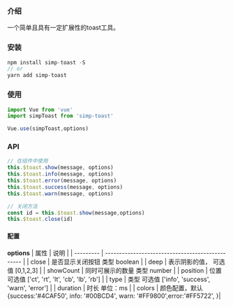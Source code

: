 ### 介绍

一个简单且具有一定扩展性的toast工具。

### 安装

```javascript
npm install simp-toast -S
// or
yarn add simp-toast
```

### 使用

```javascript
import Vue from 'vue'
import simpToast from 'simp-toast'

Vue.use(simpToast,options)
```

### API

```javascript
// 在组件中使用
this.$toast.show(message, options)
this.$toast.info(message, options)
this.$toast.error(message, options)
this.$toast.success(message, options)
this.$toast.warn(message, options)

// 关闭方法
const id = this.$toast.show(message,options)
this.$toast.close(id)
```

#### 配置

**options**
| 属性      | 说明                                             |
| --------- | ------------------------------------------------ |
| close     | 是否显示关闭按钮 类型 boolean                    |
| deep      | 表示阴影的值， 可选值 [0,1,2,3]                  |
| showCount | 同时可展示的数量 类型 number                     |
| position  | 位置 可选值 ['ct', 'rt', 'lt', 'cb', 'lb', 'rb'] |
| type      | 类型 可选值 ['info', 'success', 'warn', 'error'] |
| duration  | 时长 单位：ms                                    |
| colors    | 颜色配置，默认{success:'#4CAF50', info: '#00BCD4',                          warn: '#FF9800',error:'#FF5722', }|                                  


            
           
            
       
